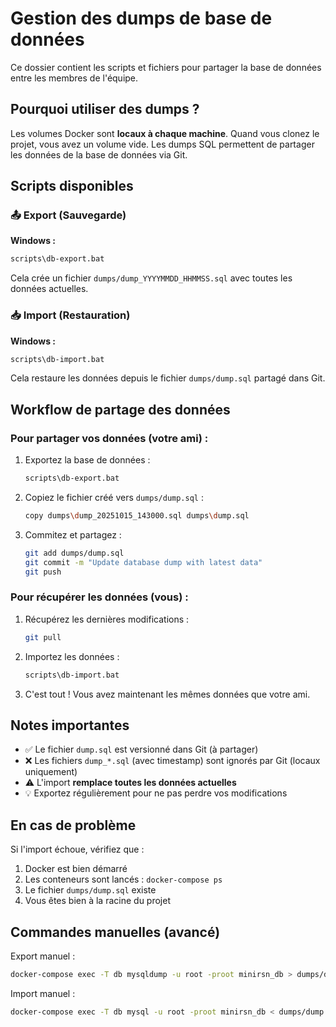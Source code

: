 # Gestion des dumps de base de données

Ce dossier contient les scripts et fichiers pour partager la base de données entre les membres de l'équipe.

## Pourquoi utiliser des dumps ?

Les volumes Docker sont **locaux à chaque machine**. Quand vous clonez le projet, vous avez un volume vide.
Les dumps SQL permettent de partager les données de la base de données via Git.

## Scripts disponibles

### 📤 Export (Sauvegarde)

**Windows :**
```bash
scripts\db-export.bat
```

Cela crée un fichier `dumps/dump_YYYYMMDD_HHMMSS.sql` avec toutes les données actuelles.

### 📥 Import (Restauration)

**Windows :**
```bash
scripts\db-import.bat
```

Cela restaure les données depuis le fichier `dumps/dump.sql` partagé dans Git.

## Workflow de partage des données

### Pour partager vos données (votre ami) :

1. Exportez la base de données :
   ```bash
   scripts\db-export.bat
   ```

2. Copiez le fichier créé vers `dumps/dump.sql` :
   ```bash
   copy dumps\dump_20251015_143000.sql dumps\dump.sql
   ```

3. Commitez et partagez :
   ```bash
   git add dumps/dump.sql
   git commit -m "Update database dump with latest data"
   git push
   ```

### Pour récupérer les données (vous) :

1. Récupérez les dernières modifications :
   ```bash
   git pull
   ```

2. Importez les données :
   ```bash
   scripts\db-import.bat
   ```

3. C'est tout ! Vous avez maintenant les mêmes données que votre ami.

## Notes importantes

- ✅ Le fichier `dump.sql` est versionné dans Git (à partager)
- ❌ Les fichiers `dump_*.sql` (avec timestamp) sont ignorés par Git (locaux uniquement)
- ⚠️ L'import **remplace toutes les données actuelles**
- 💡 Exportez régulièrement pour ne pas perdre vos modifications

## En cas de problème

Si l'import échoue, vérifiez que :
1. Docker est bien démarré
2. Les conteneurs sont lancés : `docker-compose ps`
3. Le fichier `dumps/dump.sql` existe
4. Vous êtes bien à la racine du projet

## Commandes manuelles (avancé)

Export manuel :
```bash
docker-compose exec -T db mysqldump -u root -proot minirsn_db > dumps/dump.sql
```

Import manuel :
```bash
docker-compose exec -T db mysql -u root -proot minirsn_db < dumps/dump.sql
```
